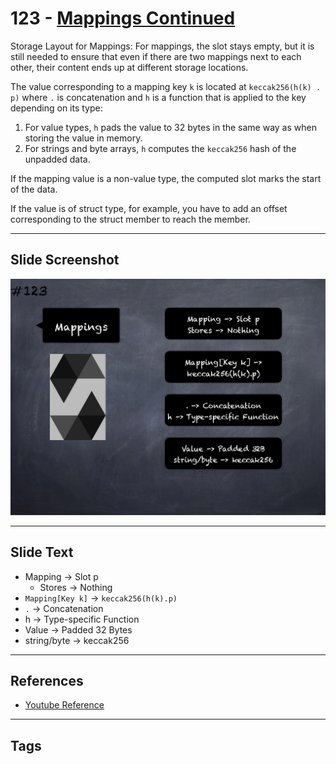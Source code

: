 # 123 - [Mappings Continued](Mappings%20Continued.md)
Storage Layout for Mappings: For mappings, the slot stays empty, but it is still needed to ensure that even if there are two mappings next to each other, their content ends up at different storage locations. 

The value corresponding to a mapping key `k` is located at `keccak256(h(k) . p)` where `.` is concatenation and `h` is a function that is applied to the key depending on its type: 

1. For value types, `h` pads the value to 32 bytes in the same way as when storing the value in memory.
2. For strings and byte arrays, `h` computes the `keccak256` hash of the unpadded data. 

If the mapping value is a non-value type, the computed slot marks the start of the data. 

If the value is of struct type, for example, you have to add an offset corresponding to the struct member to reach the member.

___
## Slide Screenshot
![123.png](../images/solidity201/123.png)
___
## Slide Text
- Mapping -> Slot p
	- Stores -> Nothing
- `Mapping[Key k]` -> `keccak256(h(k).p)`
- `.` -> Concatenation
- h -> Type-specific Function
- Value -> Padded 32 Bytes
- string/byte -> keccak256
___
## References
- [Youtube Reference](https://youtu.be/TqMIbouwePE?t=159)
___
## Tags